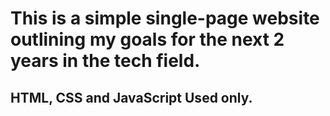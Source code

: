 # This is a simple single-page website outlining my goals for the next 2 years in the tech field.

## HTML, CSS and JavaScript Used only.